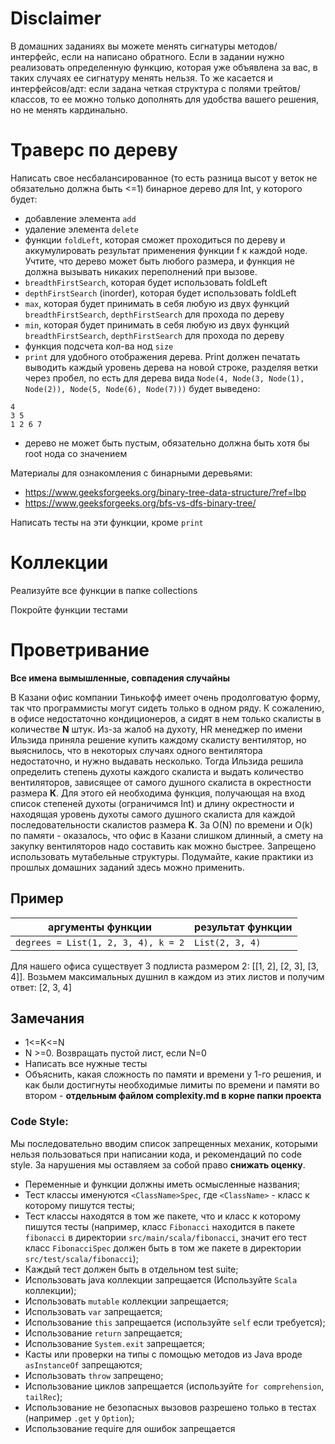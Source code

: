 # Disclaimer

В домашних заданиях вы можете менять сигнатуры методов/интерфейс, если на написано обратного. Если в задании нужно
реализовать определенную функцию, которая уже объявлена за вас, в таких случаях ее сигнатуру менять нельзя. То же
касается и интерфейсов/адт: если задана четкая структура с полями трейтов/классов, то ее можно только дополнять для
удобства вашего решения, но не менять кардинально.

# Траверс по дереву

Написать свое несбалансированное (то есть разница высот у веток не обязательно должна быть <=1) бинарное дерево для Int,
у которого будет:

* добавление элемента `add`
* удаление элемента `delete`
* функции `foldLeft`, которая сможет проходиться по дереву и аккумулировать результат применения функции f к каждой
  ноде. Учтите, что дерево может быть любого размера, и функция не должна вызывать никаких переполнений при вызове.
* `breadthFirstSearch`, которая будет использовать foldLeft
* `depthFirstSearch` (inorder), которая будет использовать foldLeft
* `max`, которая будет принимать в себя любую из двух функций `breadthFirstSearch`, `depthFirstSearch` для прохода по
  дереву
* `min`, которая будет принимать в себя любую из двух функций `breadthFirstSearch`, `depthFirstSearch` для прохода по
  дереву
* функция подсчета кол-ва нод `size`
* `print` для удобного отображения дерева. Print должен печатать выводить каждый уровень дерева на новой строке,
  разделяя ветки через пробел, nо есть для дерева вида `Node(4, Node(3, Node(1), Node(2)), Node(5, Node(6), Node(7)))`
  будет выведено:

```
4
3 5
1 2 6 7
```

* дерево не может быть пустым, обязательно должна быть хотя бы root нода со значением

Материалы для ознакомления с бинарными деревьями:

* https://www.geeksforgeeks.org/binary-tree-data-structure/?ref=lbp
* https://www.geeksforgeeks.org/bfs-vs-dfs-binary-tree/

Написать тесты на эти функции, кроме `print`

# Коллекции

Реализуйте все функции в папке collections

Покройте функции тестами

# Проветривание

**Все имена вымышленные, совпадения случайны**

В Казани офис компании Тинькофф имеет очень продолговатую форму, так что программисты могут сидеть только в одном ряду.
К сожалению, в офисе недостаточно кондиционеров, а сидят в нем только скалисты в количестве **N** штук. Из-за жалоб на
духоту,
HR менеджер по имени Ильзида приняла решение купить каждому скалисту вентилятор, но выяснилось, что в некоторых
случаях одного вентилятора недостаточно, и нужно выдавать несколько. Тогда Ильзида решила определить степень духоты
каждого скалиста и выдать количество вентиляторов, зависящее от самого душного скалиста в окрестности размера **К**.
Для этого ей необходима функция, получающая на вход список степеней духоты (ограничимся Int) и длину окрестности и
находящая уровень духоты самого душного скалиста для каждой последовательности скалистов размера **К**.
За O(N) по времени и O(k) по памяти - оказалось, что офис в Казани слишком длинный, а смету на закупку
       вентиляторов надо составить как можно быстрее. Запрещено использовать мутабельные структуры. Подумайте, какие
       практики из прошлых домашних заданий здесь можно применить.

## Пример

| аргументы функции                   | результат функции |
|-------------------------------------|-------------------|
| `degrees = List(1, 2, 3, 4), k = 2` | `List(2, 3, 4)`   |

Для нашего офиса существует 3 подлиста размером 2: [[1, 2], [2, 3], [3, 4]]. Возьмем максимальных душнил в каждом из
этих листов и получим ответ: [2, 3, 4]

## Замечания

* 1<=K<=N
* N >=0. Возвращать пустой лист, если N=0
* Написать все нужные тесты
* Объяснить, какая сложность по памяти и времени у 1-го решения, и как были достигнуты необходимые лимиты по времени и
  памяти во втором - **отдельным файлом complexity.md в корне папки проекта**

### Code Style:

Мы последовательно вводим список запрещенных механик, которыми нельзя пользоваться при написании кода, и рекомендаций по
code style. За нарушения мы оставляем за собой право **снижать оценку**.

* Переменные и функции должны иметь осмысленные названия;
* Тест классы именуются `<ClassName>Spec`, где `<ClassName>` - класс к которому пишутся тесты;
* Тест классы находятся в том же пакете, что и класс к которому пишутся тесты (например, класс `Fibonacci` находится в
  пакете `fibonacci` в директории `src/main/scala/fibonacci`, значит его тест класс `FibonacciSpec` должен быть в том же
  пакете в директории `src/test/scala/fibonacci`);
* Каждый тест должен быть в отдельном test suite;
* Использовать java коллекции запрещается (Используйте `Scala` коллекции);
* Использовать `mutable` коллекции запрещается;
* Использовать `var` запрещается;
* Использование `this` запрещается (используйте `self` если требуется);
* Использование `return` запрещается;
* Использование `System.exit` запрещается;
* Касты или проверки на типы с помощью методов из Java вроде `asInstanceOf` запрещаются;
* Использовать `throw` запрещено;
* Использование циклов запрещается (используйте `for comprehension`, `tailRec`);
* Использование не безопасных вызовов разрешено только в тестах (например `.get` у `Option`);
* Использование require для ошибок запрещается
